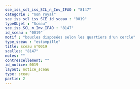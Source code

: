 ```yaml
---
sce_iss_scl_iss_SCL_n_Inv_IFAO : "8147"
categorie : "non royal"
sce_iss_scl_iss_SCE_id_sceau : "0019"
typeObjet : "Sceau"
sce_iss_SCL_n_Inv_IFAO : "8147"
id_sceau : "0019"
motif : "boucles disposées selon les quartiers d'un cercle"
type_sceau : "estampille"
title: sceau n°0019
scelles: "8147"
notes: ""
contrescellement: ""
id_notice: 0019
layout: notice_sceau
type: sceau
partie: 2
---
```

